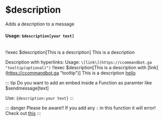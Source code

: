 #  $description
Adds a description to a message

#### Usage: `$description[your text]`
<br/>
<discord-messages>
	<discord-message :bot="false" role-color="#ffcc9a" author="Member">
		!!exec $description[This is a description]
	</discord-message>
	<discord-message :bot="true" role-color="#0099ff" author="Custom Command" avatar="https://media.discordapp.net/avatars/725721249652670555/781224f90c3b841ba5b40678e032f74a.webp">
		<discord-embed
			slot="embeds"
		>
        This is a description
		</discord-embed>
	</discord-message>
</discord-messages>

Description with hyperlinks:
Usage:  `\[link\](https://ccommandbot.ga "tooltip(optional)")`
<discord-messages>
	<discord-message :bot="false" role-color="#ffcc9a" author="Member">
		!!exec $description[This is a description with \[link\](https://ccommandbot.ga "tooltip")]
	</discord-message>
	<discord-message :bot="true" role-color="#0099ff" author="Custom Command" avatar="https://media.discordapp.net/avatars/725721249652670555/781224f90c3b841ba5b40678e032f74a.webp">
		<discord-embed
			slot="embeds"
		>
        This is a description <a href="https://ccommandbot.ga" target="_blank" title="tooltip">hello</a>
		</discord-embed>
	</discord-message>
</discord-messages>

::: tip Do you want to add an embed inside a Function as paramter like $sendmessage[text]

Use: `{description:your text}`
:::

::: danger Please be aware!!
If you add any `:` in this function it will error! Check out [this](../../guide/syntax.md)
:::